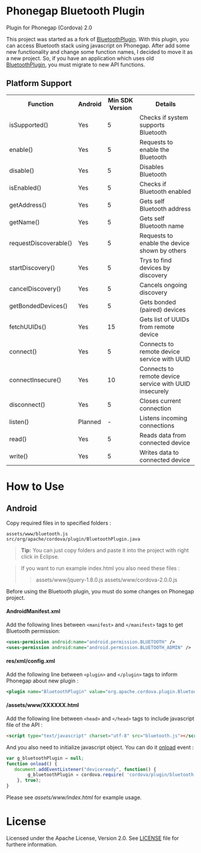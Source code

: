 # Phonegap Bluetooth Plugin #

Plugin for Phonegap (Cordova) 2.0

This project was started as a fork of [BluetoothPlugin]. With this plugin, you can access 
Bluetooth stack using javascript on Phonegap. After add some new functionality and 
change some function names, I decided to move it as a new project. So, if you have an 
application which uses old [BluetoothPlugin], you must migrate to new API functions.

## Platform Support ##
<table>
    <tr>
         <th>Function</th>
         <th>Android</th>
         <th>Min SDK Version</th>
         <th>Details</th>
    </tr>
    <tr>
         <td>isSupported()</td>
         <td>Yes</td>
         <td>5</td>
         <td>Checks if system supports Bluetooth</td>
    </tr>
    <tr>
         <td>enable()</td>
         <td>Yes</td>
         <td>5</td>
         <td>Requests to enable the Bluetooth</td>
    </tr>
    <tr>
         <td>disable()</td>
         <td>Yes</td>
         <td>5</td>
         <td>Disables Bluetooth</td>
    </tr>
    <tr>
         <td>isEnabled()</td>
         <td>Yes</td>
         <td>5</td>
         <td>Checks if Bluetooth enabled</td>
    </tr>
    <tr>
         <td>getAddress()</td>
         <td>Yes</td>
         <td>5</td>
         <td>Gets self Bluetooth address</td>
    </tr>
    <tr>
         <td>getName()</td>
         <td>Yes</td>
         <td>5</td>
         <td>Gets self Bluetooth name</td>
    </tr>
    <tr>
         <td>requestDiscoverable()</td>
         <td>Yes</td>
         <td>5</td>
         <td>Requests to enable the device shown by others</td>
    </tr>
    <tr>
         <td>startDiscovery()</td>
         <td>Yes</td>
         <td>5</td>
         <td>Trys to find devices by discovery</td>
    </tr>
    <tr>
         <td>cancelDiscovery()</td>
         <td>Yes</td>
         <td>5</td>
         <td>Cancels ongoing discovery</td>
    </tr>
    <tr>
         <td>getBondedDevices()</td>
         <td>Yes</td>
         <td>5</td>
         <td>Gets bonded (paired) devices</td>
    </tr>
    <tr>
         <td>fetchUUIDs()</td>
         <td>Yes</td>
         <td>15</td>
         <td>Gets list of UUIDs from remote device</td>
    </tr>
    <tr>
         <td>connect()</td>
         <td>Yes</td>
         <td>5</td>
         <td>Connects to remote device service with UUID</td>
    </tr>
    <tr>
         <td>connectInsecure()</td>
         <td>Yes</td>
         <td>10</td>
         <td>Connects to remote device service with UUID insecurely</td>
    </tr>
    <tr>
         <td>disconnect()</td>
         <td>Yes</td>
         <td>5</td>
         <td>Closes current connection</td>
    </tr>
    <tr>
         <td>listen()</td>
         <td>Planned</td>
         <td>-</td>
         <td>Listens incoming connections</td>
    </tr>
    <tr>
         <td>read()</td>
         <td>Yes</td>
         <td>5</td>
         <td>Reads data from connected device</td>
    </tr>
    <tr>
         <td>write()</td>
         <td>Yes</td>
         <td>5</td>
         <td>Writes data to connected device</td>
    </tr>
</table>



# How to Use #

## Android ##
Copy required files in to specified folders :
```
assets/www/bluetooth.js
src/org/apache/cordova/plugin/BluetoothPlugin.java
```
> **Tip:** You can just copy folders and paste it into the project with right click in Eclipse.

> If you want to run example index.html you also need these files :
> > assets/www/jquery-1.8.0.js
> > assets/www/cordova-2.0.0.js

Before using the Bluetooth plugin, you must do some changes on Phonegap project.

#### AndroidManifest.xml ####
Add the following lines between `<manifest>` and `</manifest>` tags to get Bluetooth permission:
```xml
<uses-permission android:name="android.permission.BLUETOOTH" />
<uses-permission android:name="android.permission.BLUETOOTH_ADMIN" />
```

#### res/xml/config.xml ####
Add the following line between `<plugin>` and `</plugin>` tags to inform Phonegap about new plugin :
```xml
<plugin name="BluetoothPlugin" value="org.apache.cordova.plugin.BluetoothPlugin"/>
```

#### /assets/www/XXXXXX.html ####
Add the following line between `<head>` and `</head>` tags to include javascript file of the API :
```html
<script type="text/javascript" charset="utf-8" src="bluetooth.js"></script>
```
And you also need to initialize javascript object. You can do it [onload] event :
```javascript
var g_bluetoothPlugin = null;
function onload() {
   document.addEventListener("deviceready", function() {
		g_bluetoothPlugin = cordova.require( 'cordova/plugin/bluetooth' );
	}, true);
}
```
Please see *assets/www/index.html* for example usage.

# License #
   Licensed under the Apache License, Version 2.0. See [LICENSE] file for furthere information.


   [BluetoothPlugin]: https://github.com/phonegap/phonegap-plugins/tree/master/Android/BluetoothPlugin
   [LICENSE]: https://github.com/huseyinkozan/phonegap-bluetooh/blob/master/LICENSE
   [onload]: http://www.w3schools.com/jsref/event_body_onload.asp